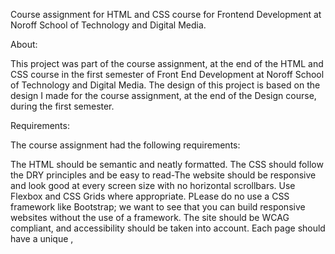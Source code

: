 Course assignment for HTML and CSS course for Frontend Development at Noroff School of Technology and Digital Media.

About:

This project was part of the course assignment, at the end of the HTML and CSS course in the first semester of Front End Development at Noroff School of Technology and Digital Media. The design of this project is based on the design I made for the course assignment, at the end of the Design course, during the first semester.

Requirements:

The course assignment had the following requirements:

The HTML should be semantic and neatly formatted.
The CSS should follow the DRY principles and be easy to read-The website should be responsive and look good at every screen size with no horizontal scrollbars. Use Flexbox and CSS Grids where appropriate. PLease do no use a CSS framework like Bootstrap; we want to see that you can build responsive websites without the use of a framework.
The site should be WCAG compliant, and accessibility should be taken into account.
Each page should have a unique <meta name="description">, <title> and <h1>.
You should not use copied code in your submission. All code submitted must be written by yourself, You may use external sources to show you how to achieve specific effects, which should be included in your report.

Process:
Commenced by scrutinizing each page and formulating a strategy for organizing it. Opted for extensive usage of nested grids and flex structures, finding them particularly intuitive for ensuring website responsiveness. Implemented alt text for all images to enhance accessibility. Strived to enhance clarity in the presentation of links.

Features

The page is deployed at Netlify : https://rainydays-helene.netlify.app

The page consists of 7 pages:

Home
browse
about us
product page
contact us
checkout page
checkout success


Link to figma CA
https://www.figma.com/file/4V86MEME8YKBj5OrDkASdP/CA-wireframe-and-design?type=design&node-id=0%3A1&mode=design&t=81JWzPeZOZmLQqwc-1
